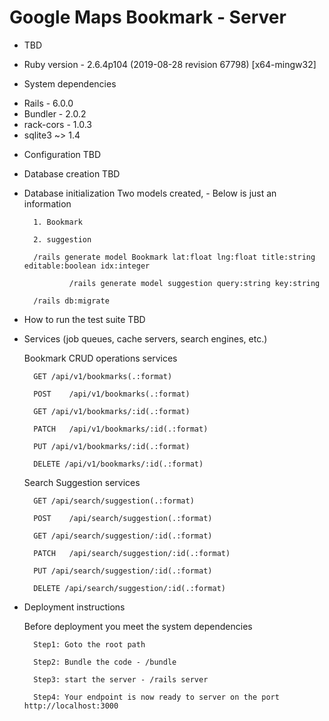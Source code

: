 # Google Maps Bookmark - Server 

- TBD
 
* Ruby version - 2.6.4p104 (2019-08-28 revision 67798) [x64-mingw32]

* System dependencies
- Rails - 6.0.0
- Bundler - 2.0.2
- rack-cors - 1.0.3
- sqlite3 ~> 1.4

* Configuration
		TBD

* Database creation
		TBD

* Database initialization
		Two models created, - Below is just an information
		
		1. Bookmark
		
		2. suggestion
		
		/rails generate model Bookmark lat:float lng:float title:string editable:boolean idx:integer
		
                /rails generate model suggestion query:string key:string 
		
		/rails db:migrate

* How to run the test suite
		TBD

* Services (job queues, cache servers, search engines, etc.)

	 Bookmark CRUD operations services
		
		GET	/api/v1/bookmarks(.:format)	

		POST	/api/v1/bookmarks(.:format)	

		GET	/api/v1/bookmarks/:id(.:format)	

		PATCH	/api/v1/bookmarks/:id(.:format)	

		PUT	/api/v1/bookmarks/:id(.:format)	

		DELETE /api/v1/bookmarks/:id(.:format)	

	 Search Suggestion services
		
		GET	/api/search/suggestion(.:format)	

		POST	/api/search/suggestion(.:format)	

		GET	/api/search/suggestion/:id(.:format)	

		PATCH	/api/search/suggestion/:id(.:format)	

		PUT	/api/search/suggestion/:id(.:format)	

		DELETE /api/search/suggestion/:id(.:format)	

* Deployment instructions

  Before deployment you meet the system dependencies

		Step1: Goto the root path

		Step2: Bundle the code - /bundle 

		Step3: start the server - /rails server

		Step4: Your endpoint is now ready to server on the port http://localhost:3000
